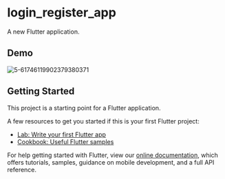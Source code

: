 # login_register_app

A new Flutter application.

## Demo

![5-61746119902379380371](https://user-images.githubusercontent.com/69073040/99563317-21726600-29ef-11eb-9274-bee2a05f1f8a.gif)



## Getting Started

This project is a starting point for a Flutter application.

A few resources to get you started if this is your first Flutter project:

- [Lab: Write your first Flutter app](https://flutter.dev/docs/get-started/codelab)
- [Cookbook: Useful Flutter samples](https://flutter.dev/docs/cookbook)

For help getting started with Flutter, view our
[online documentation](https://flutter.dev/docs), which offers tutorials,
samples, guidance on mobile development, and a full API reference.
